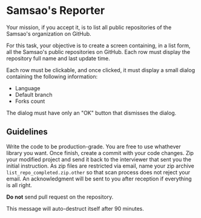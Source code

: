 # Samsao's Reporter

Your mission, if you accept it, is to list all public repositories of the
Samsao's organization on GitHub.

For this task, your objective is to create a screen containing, in a list
form, all the Samsao's public repositories on GitHub. Each row must display
the repository full name and last update time.

Each row must be clickable, and once clicked, it must display a small
dialog containing the following information:

 * Language
 * Default branch
 * Forks count

The dialog must have only an "OK" button that dismisses the dialog.

## Guidelines

Write the code to be production-grade. You are free to use whathever library
you want. Once finish, create a commit with your code changes. Zip your
modified project and send it back to the interviewer that sent you the initial
instruction. As zip files are restricted via email, name your zip archive
`list_repo_completed.zip.other` so that scan process does not reject your
email. An acknowledgment will be sent to you after reception if everything
is all right.

**Do not** send pull request on the repository.

This message will auto-destruct itself after 90 minutes.
